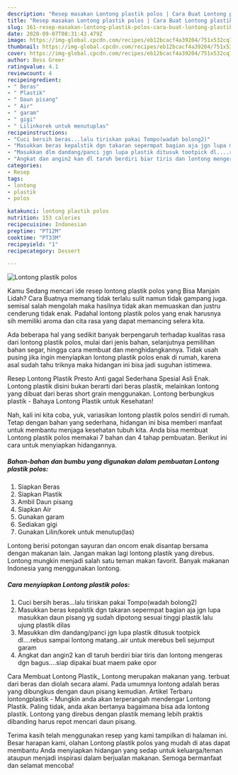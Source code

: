 ```yaml
---
description: "Resep masakan Lontong plastik polos | Cara Buat Lontong plastik polos Yang Enak Banget"
title: "Resep masakan Lontong plastik polos | Cara Buat Lontong plastik polos Yang Enak Banget"
slug: 161-resep-masakan-lontong-plastik-polos-cara-buat-lontong-plastik-polos-yang-enak-banget
date: 2020-09-07T08:31:43.479Z
image: https://img-global.cpcdn.com/recipes/eb12bcacf4a39204/751x532cq70/lontong-plastik-polos-foto-resep-utama.jpg
thumbnail: https://img-global.cpcdn.com/recipes/eb12bcacf4a39204/751x532cq70/lontong-plastik-polos-foto-resep-utama.jpg
cover: https://img-global.cpcdn.com/recipes/eb12bcacf4a39204/751x532cq70/lontong-plastik-polos-foto-resep-utama.jpg
author: Bess Greer
ratingvalue: 4.1
reviewcount: 4
recipeingredient:
- " Beras"
- " Plastik"
- " Daun pisang"
- " Air"
- " garam"
- " gigi"
- " Lilinkorek untuk menutuplas"
recipeinstructions:
- "Cuci bersih beras...lalu tiriskan pakai Tompo(wadah bolong2)"
- "Masukkan beras kepalstik dgn takaran sepermpat bagian aja jgn lupa masukkan daun pisang yg sudah dipotong sesuai tinggi plastik lalu ujung plastik dilas"
- "Masukkan dlm dandang/panci jgn lupa plastik ditusuk tootpick dl....rebus sampai lontong matang..air untuk merebus beli sejumput garam"
- "Angkat dan angin2 kan dl taruh berdiri biar tiris dan lontong mengeras dgn bagus....siap dipakai buat maem pake opor"
categories:
- Resep
tags:
- lontong
- plastik
- polos

katakunci: lontong plastik polos 
nutrition: 153 calories
recipecuisine: Indonesian
preptime: "PT12M"
cooktime: "PT33M"
recipeyield: "1"
recipecategory: Dessert

---
```



![Lontong plastik polos](https://img-global.cpcdn.com/recipes/eb12bcacf4a39204/751x532cq70/lontong-plastik-polos-foto-resep-utama.jpg)

Kamu Sedang mencari ide resep lontong plastik polos yang Bisa Manjain Lidah? Cara Buatnya memang tidak terlalu sulit namun tidak gampang juga. semisal salah mengolah maka hasilnya tidak akan memuaskan dan justru cenderung tidak enak. Padahal lontong plastik polos yang enak harusnya sih memiliki aroma dan cita rasa yang dapat memancing selera kita.

Ada beberapa hal yang sedikit banyak berpengaruh terhadap kualitas rasa dari lontong plastik polos, mulai dari jenis bahan, selanjutnya pemilihan bahan segar, hingga cara membuat dan menghidangkannya. Tidak usah pusing jika ingin menyiapkan lontong plastik polos enak di rumah, karena asal sudah tahu triknya maka hidangan ini bisa jadi suguhan istimewa.

Resep Lontong Plastik Presto Anti gagal Sederhana Spesial Asli Enak. Lontong plastik disini bukan berarti dari beras plastik, melainkan lontong yang dibuat dari beras short grain menggunakan. Lontong berbungkus plastik - Bahaya Lontong Plastik untuk Kesehatan!


Nah, kali ini kita coba, yuk, variasikan lontong plastik polos sendiri di rumah. Tetap dengan bahan yang sederhana, hidangan ini bisa memberi manfaat untuk membantu menjaga kesehatan tubuh kita. Anda bisa membuat Lontong plastik polos memakai 7 bahan dan 4 tahap pembuatan. Berikut ini cara untuk menyiapkan hidangannya.

<!--inarticleads1-->

##### Bahan-bahan dan bumbu yang digunakan dalam pembuatan Lontong plastik polos:

1. Siapkan  Beras
1. Siapkan  Plastik
1. Ambil  Daun pisang
1. Siapkan  Air
1. Gunakan  garam
1. Sediakan  gigi
1. Gunakan  Lilin/korek untuk menutup(las)


Lontong berisi potongan sayuran dan oncom enak disantap bersama dengan makanan lain. Jangan makan lagi lontong plastik yang direbus. Lontong mungkin menjadi salah satu teman makan favorit. Banyak makanan Indonesia yang menggunakan lontong. 

<!--inarticleads2-->

##### Cara menyiapkan Lontong plastik polos:

1. Cuci bersih beras...lalu tiriskan pakai Tompo(wadah bolong2)
1. Masukkan beras kepalstik dgn takaran sepermpat bagian aja jgn lupa masukkan daun pisang yg sudah dipotong sesuai tinggi plastik lalu ujung plastik dilas
1. Masukkan dlm dandang/panci jgn lupa plastik ditusuk tootpick dl....rebus sampai lontong matang..air untuk merebus beli sejumput garam
1. Angkat dan angin2 kan dl taruh berdiri biar tiris dan lontong mengeras dgn bagus....siap dipakai buat maem pake opor


Cara Membuat Lontong Plastik_ Lontong merupakan makanan yang. terbuat dari beras dan diolah secara alami. Pada umumnya lontong adalah beras yang dibungkus dengan daun pisang kemudian. Artikel Terbaru lontongplastik - Mungkin anda akan terperangah mendengar Lontong Plastik. Paling tidak, anda akan bertanya bagaimana bisa ada lontong plastik. Lontong yang direbus dengan plastik memang lebih praktis dibanding harus repot mencari daun pisang. 

Terima kasih telah menggunakan resep yang kami tampilkan di halaman ini. Besar harapan kami, olahan Lontong plastik polos yang mudah di atas dapat membantu Anda menyiapkan hidangan yang sedap untuk keluarga/teman ataupun menjadi inspirasi dalam berjualan makanan. Semoga bermanfaat dan selamat mencoba!

